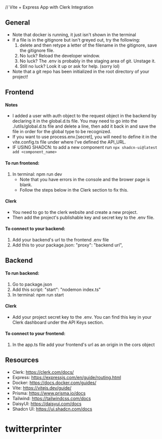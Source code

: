 // Vite + Express App with Clerk Integration
## General
- Note that docker is running, it just isn't shown in the terminal
- If a file is in the gitignore but isn't greyed out, try the following:
    1. delete and then retype a letter of the filename in the gitignore, save the gitignore file.
    2. No luck? Reload the developer window.
    3. No luck? The .env is probably in the staging area of git. Unstage it.
    4. Still no luck? Look it up or ask for help. (sorry lol)
- Note that a git repo has been initialized in the root directory of your project!


## Frontend
#### Notes
- I added a user with auth object to the request object in the backend by declaring it in the global.d.ts file. 
    You may need to go into the ./utils/global.d.ts file and delete a line, then add it back in and save the file in order for 
    the global type to be recognized.
- If you want to use process.env.[secret], you will need to define it in the vite.config.ts file under where I've defined the API_URL.
- IF USING SHADCN: to add a new component run `npx shadcn-ui@latest add <component_name>`

#### To run frontend:
1. In terminal: npm run dev
    - Note that you have errors in the console and the brower page is blank.
    - Follow the steps below in the Clerk section to fix this.

#### Clerk
- You need to go to the clerk website and create a new project.
- Then add the project's publishable key and secret key to the .env file.

#### To connect to your backend:
1. Add your backend's url to the frontend .env file
2. Add this to your package.json: "proxy": "backend url",

## Backend
#### To run backend: 
1. Go to package.json
2. Add this script: "start": "nodemon index.ts"
3. In terminal: npm run start

#### Clerk
- Add your project secret key to the .env. You can find this key in your Clerk dashboard under the API Keys section.

#### To connect to your frontend:
1. In the app.ts file add your frontend's url as an origin in the cors object

## Resources
- Clerk: https://clerk.com/docs/
- Express: https://expressjs.com/en/guide/routing.html
- Docker: https://docs.docker.com/guides/
- Vite: https://vitejs.dev/guide/
- Prisma: https://www.prisma.io/docs
- Tailwind: https://tailwindcss.com/docs
- DaisyUI: https://daisyui.com/docs
- Shadcn UI: https://ui.shadcn.com/docs
# twitterprinter
